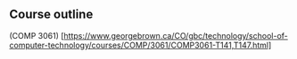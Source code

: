 ## Course outline
(COMP 3061) [https://www.georgebrown.ca/CO/gbc/technology/school-of-computer-technology/courses/COMP/3061/COMP3061-T141,T147.html]



